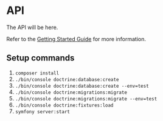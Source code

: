 # API

The API will be here.

Refer to the [Getting Started Guide](https://api-platform.com/docs/distribution) for more information.

## Setup commands

1. `composer install`
1. `./bin/console doctrine:database:create`
1. `./bin/console doctrine:database:create --env=test`
1. `./bin/console doctrine:migrations:migrate`
1. `./bin/console doctrine:migrations:migrate --env=test`
1. `./bin/console doctrine:fixtures:load`
1. `symfony server:start`

